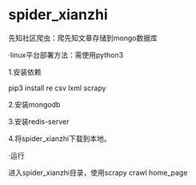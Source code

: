# spider_xianzhi
先知社区爬虫：爬先知文章存储到mongo数据库


·linux平台部署方法：需使用python3

1.安装依赖

pip3 install re csv lxml  scrapy

2.安装mongodb

3.安装redis-server

4.将spider_xianzhi下载到本地。

·运行

进入spider_xianzhi目录，使用scrapy crawl home_page

